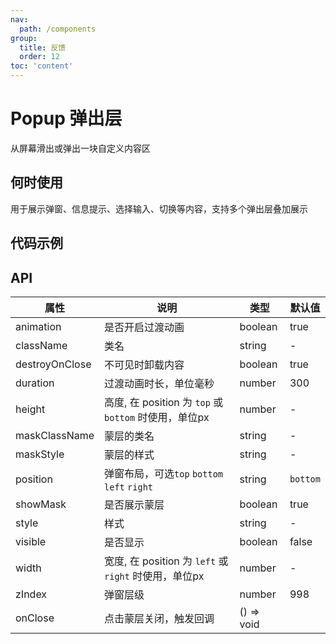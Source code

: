 ```yaml
---
nav:
  path: /components
group:
  title: 反馈
  order: 12
toc: 'content'
---
```


# Popup 弹出层
从屏幕滑出或弹出一块自定义内容区
## 何时使用
用于展示弹窗、信息提示、选择输入、切换等内容，支持多个弹出层叠加展示

## 代码示例
<code src='pages/Popup/index'></code>

## API

| 属性 | 说明 | 类型 | 默认值 |
| -----|-----|-----|-----|
| animation | 是否开启过渡动画 | boolean | true |  
| className | 类名 | string | - | 
| destroyOnClose | 不可见时卸载内容 | boolean | true | 
| duration | 过渡动画时长，单位毫秒 | number | 300 | 
| height | 高度, 在 position 为 `top` 或 `bottom` 时使用，单位px | number | - | 
| maskClassName | 蒙层的类名 | string | - | 
| maskStyle | 蒙层的样式 | string | - | 
| position | 弹窗布局，可选`top` `bottom` `left` `right` | string | `bottom` | 
| showMask | 是否展示蒙层 | boolean | true |
| style | 样式 | string | - |
| visible |  是否显示 | boolean | false | 
| width | 宽度, 在 position 为 `left` 或 `right` 时使用，单位px | number | - | 
| zIndex | 弹窗层级 | number | 998 | 
| onClose | 点击蒙层关闭，触发回调 | () => void |





